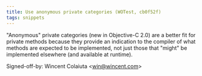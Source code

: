 ```yaml
---
title: Use anonymous private categories (WOTest, cb0f52f)
tags: snippets
---
```


"Anonymous" private categories (new in Objective-C 2.0) are a better fit for private methods because they provide an indication to the compiler of what methods are expected to be implemented, not just those that "might" be implemented elsewhere (and available at runtime).

Signed-off-by: Wincent Colaiuta &lt;win@wincent.com&gt;
